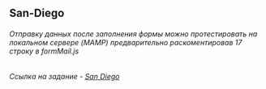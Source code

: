 ## San-Diego

###### Отправку данных после заполнения формы можно протестировать на локальном сервере (MAMP) предварительно раскоментировав 17 строку в formMail.js

###### Ссылка на задание - [San Diego](https://adoring-montalcini-b1336c.netlify.com/)